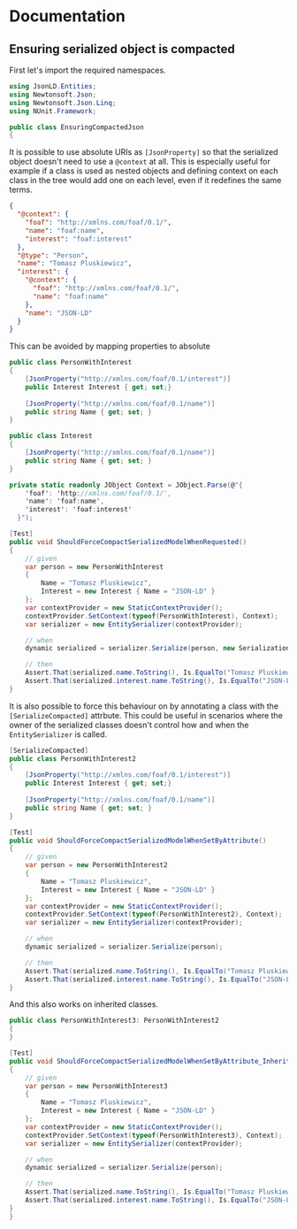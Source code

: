# Documentation

## Ensuring serialized object is compacted

First let's import the required namespaces.

``` c#
using JsonLD.Entities;
using Newtonsoft.Json;
using Newtonsoft.Json.Linq;
using NUnit.Framework;

public class EnsuringCompactedJson
{
```

It is possible to use absolute URIs as `[JsonProperty]` so that the serialized object doesn't need to use
a `@context` at all. This is especially useful for example if a class is used as nested objects and defining
context on each class in the tree would add one on each level, even if it redefines the same terms.

``` json
{
  "@context": { 
    "foaf": "http://xmlns.com/foaf/0.1/",
    "name": "foaf:name",
    "interest": "foaf:interest"
  },
  "@type": "Person",
  "name": "Tomasz Pluskiewicz",
  "interest": {
    "@context": {
      "foaf": "http://xmlns.com/foaf/0.1/",
      "name": "foaf:name"
    },
    "name": "JSON-LD"
  }
}
```   

This can be avoided by mapping properties to absolute 

``` c#
public class PersonWithInterest
{
    [JsonProperty("http://xmlns.com/foaf/0.1/interest")]
    public Interest Interest { get; set;}
        
    [JsonProperty("http://xmlns.com/foaf/0.1/name")]
    public string Name { get; set; }
}

public class Interest
{
    [JsonProperty("http://xmlns.com/foaf/0.1/name")]
    public string Name { get; set; }
}

private static readonly JObject Context = JObject.Parse(@"{ 
    'foaf': 'http://xmlns.com/foaf/0.1/',
    'name': 'foaf:name',
    'interest': 'foaf:interest'
  }");

[Test]
public void ShouldForceCompactSerializedModelWhenRequested()
{
    // given
    var person = new PersonWithInterest
    {
        Name = "Tomasz Pluskiewicz",
        Interest = new Interest { Name = "JSON-LD" }
    };
    var contextProvider = new StaticContextProvider();
    contextProvider.SetContext(typeof(PersonWithInterest), Context);
    var serializer = new EntitySerializer(contextProvider);

    // when
    dynamic serialized = serializer.Serialize(person, new SerializationOptions { SerializeCompacted = true });

    // then
    Assert.That(serialized.name.ToString(), Is.EqualTo("Tomasz Pluskiewicz"));
    Assert.That(serialized.interest.name.ToString(), Is.EqualTo("JSON-LD"));
}
```

It is also possible to force this behaviour on by annotating a class with the `[SerializeCompacted]`
attrbute. This could be useful in scenarios where the owner of the serialized classes doesn't control how
and when the `EntitySerializer` is called.

``` c#
[SerializeCompacted]
public class PersonWithInterest2
{
    [JsonProperty("http://xmlns.com/foaf/0.1/interest")]
    public Interest Interest { get; set;}
        
    [JsonProperty("http://xmlns.com/foaf/0.1/name")]
    public string Name { get; set; }
}

[Test]
public void ShouldForceCompactSerializedModelWhenSetByAttribute()
{
    // given
    var person = new PersonWithInterest2
    {
        Name = "Tomasz Pluskiewicz",
        Interest = new Interest { Name = "JSON-LD" }
    };
    var contextProvider = new StaticContextProvider();
    contextProvider.SetContext(typeof(PersonWithInterest2), Context);
    var serializer = new EntitySerializer(contextProvider);

    // when
    dynamic serialized = serializer.Serialize(person);

    // then
    Assert.That(serialized.name.ToString(), Is.EqualTo("Tomasz Pluskiewicz"));
    Assert.That(serialized.interest.name.ToString(), Is.EqualTo("JSON-LD"));
}
```

And this also works on inherited classes.

``` c#
public class PersonWithInterest3: PersonWithInterest2
{
}

[Test]
public void ShouldForceCompactSerializedModelWhenSetByAttribute_Inherited()
{
    // given
    var person = new PersonWithInterest3
    {
        Name = "Tomasz Pluskiewicz",
        Interest = new Interest { Name = "JSON-LD" }
    };
    var contextProvider = new StaticContextProvider();
    contextProvider.SetContext(typeof(PersonWithInterest3), Context);
    var serializer = new EntitySerializer(contextProvider);

    // when
    dynamic serialized = serializer.Serialize(person);

    // then
    Assert.That(serialized.name.ToString(), Is.EqualTo("Tomasz Pluskiewicz"));
    Assert.That(serialized.interest.name.ToString(), Is.EqualTo("JSON-LD"));
}
}
```
